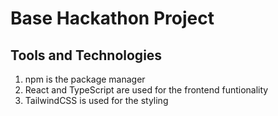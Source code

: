 # Base Hackathon Project

## Tools and Technologies

1. npm is the package manager
2. React and TypeScript are used for the frontend funtionality
3. TailwindCSS is used for the styling
